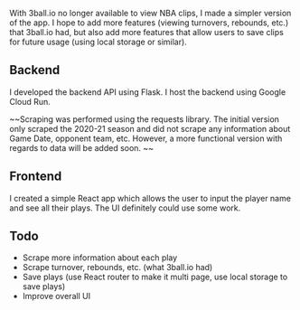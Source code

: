 With 3ball.io no longer available to view NBA clips, I made a simpler version of the app. I hope to add more features (viewing turnovers, rebounds, etc.) that 3ball.io had, but also add more features that allow users to save clips for future usage (using local storage or similar). 

## Backend
I developed the backend API using Flask. I host the backend using Google Cloud Run. 

~~Scraping was performed using the requests library. The initial version only scraped the 2020-21 season and did not scrape any information about Game Date, opponent team, etc. However, a more functional version with regards to data will be added soon. ~~

## Frontend
I created a simple React app which allows the user to input the player name and see all their plays. The UI definitely could use some work.

## Todo
- Scrape more information about each play
- Scrape turnover, rebounds, etc. (what 3ball.io had)
- Save plays (use React router to make it multi page, use local storage to save plays)
- Improve overall UI
